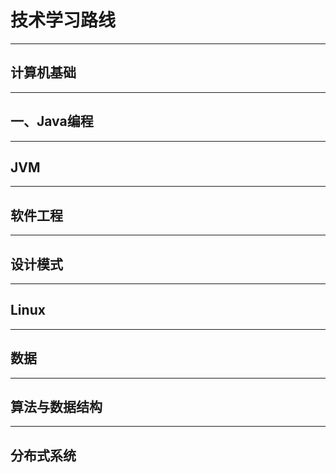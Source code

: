 # 技术学习路线
---
## 计算机基础
--- 
## 一、Java编程
--- 
## JVM
--- 
## 软件工程
--- 
## 设计模式
--- 
## Linux
--- 
## 数据
--- 
## 算法与数据结构
--- 
## 分布式系统
